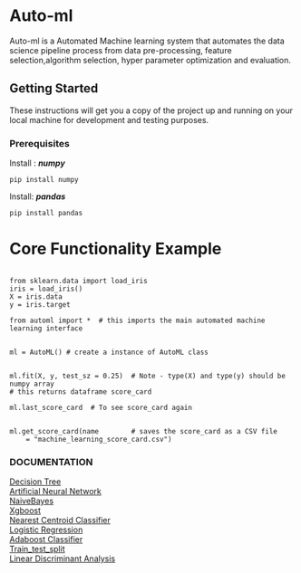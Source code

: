 # Auto-ml

Auto-ml is a Automated Machine learning system that automates the data science pipeline process from data pre-processing,
feature selection,algorithm selection, hyper parameter optimization and evaluation.

## Getting Started
These instructions will get you a copy of the project up and running on your local machine for development and testing purposes.

### Prerequisites
Install :
***numpy***
```
pip install numpy

```
Install:
***pandas***
```
pip install pandas

```
# Core Functionality Example

```

from sklearn.data import load_iris
iris = load_iris()
X = iris.data
y = iris.target

from automl import *  # this imports the main automated machine learning interface


ml = AutoML() # create a instance of AutoML class


ml.fit(X, y, test_sz = 0.25)  # Note - type(X) and type(y) should be numpy array
# this returns dataframe score_card

ml.last_score_card  # To see score_card again


ml.get_score_card(name        # saves the score_card as a CSV file
	= "machine_learning_score_card.csv")

```


### DOCUMENTATION

[Decision Tree](https://github.com/vidushibindroo/Auto-ml/blob/master/Documentation/DecisionTree.md)
</br>
[Artificial Neural Network](https://github.com/vidushibindroo/Auto-ml/blob/master/Documentation/ANN.md)
</br>
[NaiveBayes](https://github.com/vidushibindroo/Auto-ml/blob/master/Documentation/naivebayes_docu.md)
</br>
[Xgboost](https://github.com/vidushibindroo/Auto-ml/blob/master/Documentation/xgboost_docu.md)
</br>
[Nearest Centroid Classifier](https://github.com/vidushibindroo/Auto-ml/blob/master/Documentation/Nearest_Centroid_Classifier.md)
</br>
[Logistic Regression](https://github.com/vidushibindroo/Auto-ml/blob/master/Documentation/Logisticregression.md)
</br>
[Adaboost Classifier](https://github.com/vidushibindroo/Auto-ml/blob/master/Documentation/Adaboost.md)
</br>
[Train_test_split](https://github.com/vidushibindroo/Auto-ml/blob/master/Documentation/train_test_docu.md)
</br>
[Linear Discriminant Analysis](https://github.com/vidushibindroo/Auto-ml/blob/master/Documentation/lda.md)















